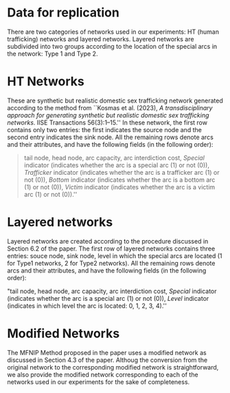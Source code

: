 # Data for replication

There are two categories of networks used in our experiments: HT (human trafficking) networks and layered networks. Layered networks are subdivided into two groups according to the location of the special arcs in the network: Type 1 and Type 2.

# HT Networks
These are synthetic but realistic domestic sex trafficking network generated according to the method from ``Kosmas et al. (2023), _A transdisciplinary approach for generating synthetic but realistic domestic sex trafficking networks_. IISE Transactions 56(3):1–15.'' In these network, the first row contains only two entries: the first indicates the source node and the second entry indicates the sink node. All the remaining rows denote arcs and their attributes, and have the following fields (in the following order):

> tail node, head node, arc capacity, arc interdiction cost, _Special_ indicator (indicates whether the arc is a special arc (1) or not (0)), _Trafficker_ indicator (indicates whether the arc is a trafficker arc (1) or not (0)), _Bottom_ indicator (indicates whether the arc is a bottom arc (1) or not (0)), _Victim_ indicator (indicates whether the arc is a victim arc (1) or not (0)).''

# Layered networks
Layered networks are created according to the procedure discussed in Section 6.2 of the paper. The first row of layered networks contains three entries: souce node, sink node, level in which the special arcs are located (1 for Type1 networks, 2 for Type2 networks). All the remaining rows denote arcs and their attributes, and have the following fields (in the following order):

"tail node, head node, arc capacity, arc interdiction cost, _Special_ indicator (indicates whether the arc is a special arc (1) or not (0)), _Level_ indicator (indicates in which level the arc is located: 0, 1, 2, 3, 4).''

# Modified Networks
The MFNIP Method proposed in the paper uses a modified network as discussed in Section 4.3 of the paper. Althoug the conversion from the original network to the corresponding modified network is straightforward, we also provide the modified network corresponding to each of the networks used in our experiments for the sake of completeness.

